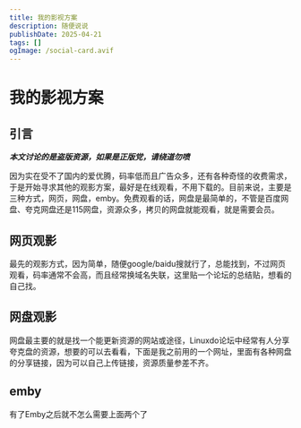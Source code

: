 ```yaml
---
title: 我的影视方案
description: 随便说说
publishDate: 2025-04-21
tags: []
ogImage: /social-card.avif
---
```

# 我的影视方案

## 引言

***本文讨论的是盗版资源，如果是正版党，请绕道勿喷***

因为实在受不了国内的爱优腾，码率低而且广告众多，还有各种奇怪的收费需求，于是开始寻求其他的观影方案，最好是在线观看，不用下载的。目前来说，主要是三种方式，网页，网盘，emby。免费观看的话，网盘是最简单的，不管是百度网盘、夸克网盘还是115网盘，资源众多，拷贝的网盘就能观看，就是需要会员。

## 网页观影

最先的观影方式，因为简单，随便google/baidu搜就行了，总能找到，不过网页观看，码率通常不会高，而且经常换域名失联，这里贴一个论坛的总结贴，想看的自己找。

[Linuxdo影视大全]: https://linux.do/t/topic/197934	"影视大全"

## 网盘观影

网盘最主要的就是找一个能更新资源的网站或途径，Linuxdo论坛中经常有人分享夸克盘的资源，想要的可以去看看，下面是我之前用的一个网址，里面有各种网盘的分享链接，因为可以自己上传链接，资源质量参差不齐。

[gying]: https://www.gying.in/	"网盘网址链接"

## emby

有了Emby之后就不怎么需要上面两个了




